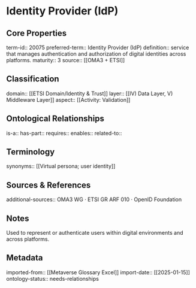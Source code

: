 # Identity Provider (IdP)

## Core Properties
term-id:: 20075
preferred-term:: Identity Provider (IdP)
definition:: service that manages authentication and authorization of digital identities across platforms.
maturity:: 3
source:: [[OMA3 + ETSI]]

## Classification
domain:: [[ETSI Domain/Identity & Trust]]
layer:: [[IV) Data Layer, V) Middleware Layer]]
aspect:: [[Activity: Validation]]

## Ontological Relationships
is-a:: 
has-part:: 
requires:: 
enables:: 
related-to:: 

## Terminology
synonyms:: [[Virtual persona; user identity]]

## Sources & References
additional-sources:: OMA3 WG · ETSI GR ARF 010 · OpenID Foundation

## Notes
Used to represent or authenticate users within digital environments and across platforms.

## Metadata
imported-from:: [[Metaverse Glossary Excel]]
import-date:: [[2025-01-15]]
ontology-status:: needs-relationships